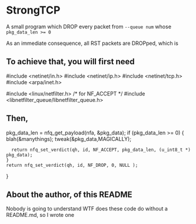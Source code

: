# StrongTCP
A small program which DROP every packet from `--queue num` whose `pkg_data_len >= 0`

As an immediate consequence, all RST packets are DROPped, which is

## To achieve that, you will first need

  #include <netinet/in.h>
  #include <netinet/ip.h>
  #include <netinet/tcp.h>
  #include <arpa/inet.h>

  #include <linux/netfilter.h>            /* for NF_ACCEPT */
  #include <libnetfilter_queue/libnetfilter_queue.h>


## Then,

  pkg_data_len = nfq_get_payload(nfa, &pkg_data);
    if (pkg_data_len >= 0)
    {
      blah(&manythings);
      tweak(&pkg_data,MAGICALLY);

      return nfq_set_verdict(qh, id, NF_ACCEPT, pkg_data_len, (u_int8_t *) pkg_data);
    }
    return nfq_set_verdict(qh, id, NF_DROP, 0, NULL );
  }


## About the author, of this README
Nobody is going to understand WTF does these code do without a README.md, so I wrote one
